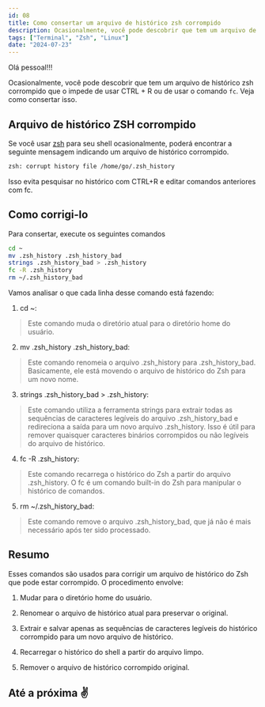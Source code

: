 ```yaml
---
id: 08
title: Como consertar um arquivo de histórico zsh corrompido
description: Ocasionalmente, você pode descobrir que tem um arquivo de histórico zsh corrompido que o impede...
tags: ["Terminal", "Zsh", "Linux"]
date: "2024-07-23"
---
```


Olá pessoal!!!


Ocasionalmente, você pode descobrir que tem um arquivo de histórico zsh corrompido que o impede de usar CTRL + R ou de usar o comando `fc`. Veja como consertar isso.

## Arquivo de histórico ZSH corrompido

Se você usar [zsh](https://www.zsh.org) para seu shell ocasionalmente, poderá encontrar a seguinte mensagem indicando um arquivo de histórico corrompido.

```bash
zsh: corrupt history file /home/go/.zsh_history
```

Isso evita pesquisar no histórico com CTRL+R e editar comandos anteriores com fc.

## Como corrigi-lo

Para consertar, execute os seguintes comandos

```bash
cd ~
mv .zsh_history .zsh_history_bad
strings .zsh_history_bad > .zsh_history
fc -R .zsh_history
rm ~/.zsh_history_bad
```

Vamos analisar o que cada linha desse comando está fazendo:

1. cd ~:

> Este comando muda o diretório atual para o diretório home do usuário.


2. mv .zsh_history .zsh_history_bad:

> Este comando renomeia o arquivo .zsh_history para .zsh_history_bad. Basicamente, ele está movendo o arquivo de histórico do Zsh para um novo nome.

3. strings .zsh_history_bad > .zsh_history:

> Este comando utiliza a ferramenta strings para extrair todas as sequências de caracteres legíveis do arquivo .zsh_history_bad e redireciona a saída para um novo arquivo .zsh_history. Isso é útil para remover quaisquer caracteres binários corrompidos ou não legíveis do arquivo de histórico.

4. fc -R .zsh_history:

> Este comando recarrega o histórico do Zsh a partir do arquivo .zsh_history. O fc é um comando built-in do Zsh para manipular o histórico de comandos.

5. rm ~/.zsh_history_bad:

> Este comando remove o arquivo .zsh_history_bad, que já não é mais necessário após ter sido processado.

## Resumo

Esses comandos são usados para corrigir um arquivo de histórico do Zsh que pode estar corrompido. O procedimento envolve:

1. Mudar para o diretório home do usuário.

2. Renomear o arquivo de histórico atual para preservar o original.

3. Extrair e salvar apenas as sequências de caracteres legíveis do histórico corrompido para um novo arquivo de histórico.

4. Recarregar o histórico do shell a partir do arquivo limpo.

5. Remover o arquivo de histórico corrompido original.

## Até a próxima ✌️